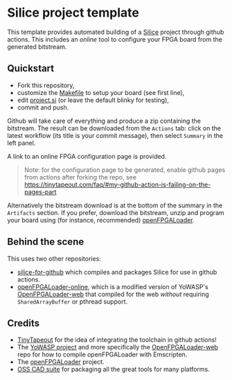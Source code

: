 # Silice project template

This template provides automated building of a [Silice](https://github.com/sylefeb/Silice) project through github actions.
This includes an *online* tool to configure your FPGA board from the generated bitstream.

## Quickstart

- Fork this repository,
- customize the [Makefile](Makefile) to setup your board (see first line),
- edit [project.si](project.si) (or leave the default blinky for testing),
- commit and push.

Github will take care of everything and produce a zip containing the bitstream.
The result can be downloaded from the `Actions` tab: click on the latest workflow
(its title is your commit message), then select `Summary` in the left panel.

A link to an online FPGA configuration page is provided.

> Note: for the configuration page to be generated, enable github pages from actions after forking the repo, see https://tinytapeout.com/faq/#my-github-action-is-failing-on-the-pages-part

Alternatively the
bitstream download is at the bottom of the summary in the `Artifacts` section.
If you prefer, download the bitstream, unzip and program your board using
(for instance, recommended) [openFPGALoader](https://github.com/trabucayre/openFPGALoader).

## Behind the scene

This uses two other repositories:
- [silice-for-github](https://github.com/sylefeb/silice-for-github) which compiles and packages Silice for use in github actions.
- [openFPGALoader-online](https://github.com/sylefeb/openFPGALoader-online), which is a modified version of YoWASP's [OpenFPGALoader-web](https://github.com/YoWASP/openFPGALoader-web) that compiled for the web *without* requiring `SharedArrayBuffer` or pthread support.

## Credits
- [TinyTapeout](https://tinytapeout.com/) for the idea of integrating the toolchain in github actions!
- The [YoWASP project](http://yowasp.org/) and more specifically the [OpenFPGALoader-web](https://github.com/YoWASP/openFPGALoader-web) repo for how to compile openFPGALoader with Emscripten.
- The [openFPGALoader](https://github.com/trabucayre/openFPGALoader) project.
- [OSS CAD suite](https://github.com/YosysHQ/oss-cad-suite-build) for packaging all the great tools for many platforms.
